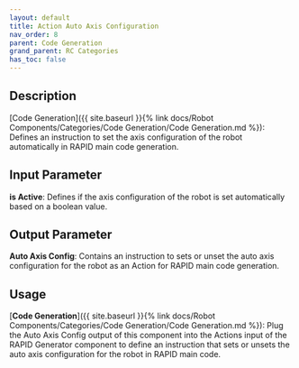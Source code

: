 ```yaml
---
layout: default
title: Action Auto Axis Configuration
nav_order: 8
parent: Code Generation
grand_parent: RC Categories
has_toc: false
---
```


## Description

[Code Generation]({{ site.baseurl }}{% link docs/Robot Components/Categories/Code Generation/Code Generation.md %}): Defines an instruction to set the axis configuration of the robot automatically in RAPID main code generation.

## Input Parameter

**is Active**: Defines if the axis configuration of the robot is set automatically based on a boolean value.

## Output Parameter

**Auto Axis Config**: Contains an instruction to sets or unset the auto axis configuration for the robot as an Action for RAPID main code generation.

## Usage

[**Code Generation**]({{ site.baseurl }}{% link docs/Robot Components/Categories/Code Generation/Code Generation.md %}): Plug the Auto Axis Config output of this component into the Actions input of the RAPID Generator component to define an instruction that sets or unsets the auto axis configuration for the robot in RAPID main code.